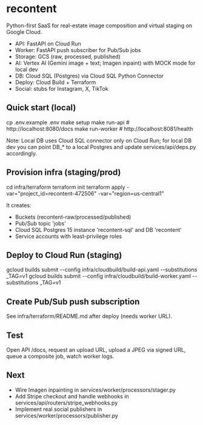 # recontent

Python-first SaaS for real-estate image composition and virtual staging on Google Cloud.

- API: FastAPI on Cloud Run
- Worker: FastAPI push subscriber for Pub/Sub jobs
- Storage: GCS (raw, processed, published)
- AI: Vertex AI (Gemini image + text; Imagen inpaint) with MOCK mode for local dev
- DB: Cloud SQL (Postgres) via Cloud SQL Python Connector
- Deploy: Cloud Build + Terraform
- Social: stubs for Instagram, X, TikTok

## Quick start (local)

cp .env.example .env
make setup
make run-api   # http://localhost:8080/docs
make run-worker # http://localhost:8081/health

Note: Local DB uses Cloud SQL connector only on Cloud Run; for local DB dev you can point DB_* to a local Postgres and update services/api/deps.py accordingly.

## Provision infra (staging/prod)

cd infra/terraform
terraform init
terraform apply -var="project_id=recontent-472506" -var="region=us-central1"

It creates:
- Buckets (recontent-raw/processed/published)
- Pub/Sub topic 'jobs'
- Cloud SQL Postgres 15 instance 'recontent-sql' and DB 'recontent'
- Service accounts with least-privilege roles

## Deploy to Cloud Run (staging)

gcloud builds submit --config infra/cloudbuild/build-api.yaml --substitutions _TAG=v1
gcloud builds submit --config infra/cloudbuild/build-worker.yaml --substitutions _TAG=v1

## Create Pub/Sub push subscription

See infra/terraform/README.md after deploy (needs worker URL).

## Test

Open API /docs, request an upload URL, upload a JPEG via signed URL, queue a composite job, watch worker logs.

## Next

- Wire Imagen inpainting in services/worker/processors/stager.py
- Add Stripe checkout and handle webhooks in services/api/routers/stripe_webhooks.py
- Implement real social publishers in services/worker/processors/publisher.py
